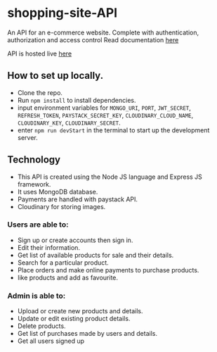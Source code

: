 # shopping-site-API
An API for an e-commerce website. Complete with authentication, authorization and access control
Read documentation [here](https://docs.google.com/document/d/1QQ4SvOgUYSjFfYY-iZz7_7BaGae908HDgzVSrc7yIxw/edit?usp=sharing)

API is hosted live [here](http://e-shop-tk9t.onrender.com/api/v1/)

## How to set up locally. 
- Clone the repo.
- Run `npm install` to install dependencies.
- input environment variables for `MONGO_URI`, `PORT`, `JWT_SECRET`, `REFRESH_TOKEN`, `PAYSTACK_SECRET_KEY`,
  `CLOUDINARY_CLOUD_NAME`, `CLOUDINARY_KEY`, `CLOUDINARY_SECRET`.
- enter `npm run devStart` in the terminal to start up the development server.

## Technology
- This API is created using the Node JS language and Express JS framework.
- It uses MongoDB database.
- Payments are handled with paystack API.
- Cloudinary for storing images. 
 
### Users are able to:
- Sign up or create accounts then sign in.
- Edit their information.
- Get list of available products for sale and their details.
- Search for a particular product.
- Place orders and make online payments to purchase products.
- like products and add as favourite.
### Admin is able to:
- Upload or create new products and details.
- Update or edit existing product details.
- Delete products.
- Get list of purchases made by users and details.
- Get all users signed up
